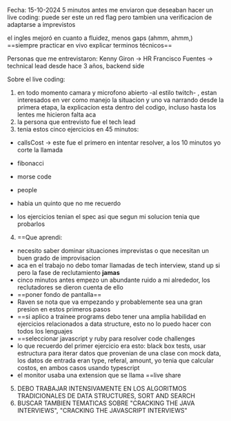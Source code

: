 
Fecha: 15-10-2024
5 minutos antes me enviaron que deseaban hacer un live coding: puede ser este un red flag pero tambien una verificacion de adaptarse a imprevistos

el ingles mejoró en cuanto a fluidez, menos gaps (ahmm, ahmm,) ==siempre practicar en vivo explicar terminos técnicos==

Personas que me entrevistaron:
Kenny Giron -> HR
Francisco Fuentes -> technical lead desde hace 3 años, backend side

Sobre el live coding:
1. en todo momento camara y microfono abierto -al estilo twitch- , estan interesados en ver como manejo la situacion y uno va narrando desde la primera etapa, la explicacion esta dentro del codigo, incluso hasta los lentes me hicieron falta aca
2. la persona que entrevisto fue el tech lead
3. tenia estos cinco ejercicios en 45 minutos:

- callsCost -> este fue el primero en intentar resolver, a los 10 minutos yo corte la llamada

- fibonacci

- morse code

- people 

- habia un quinto que no me recuerdo

- los ejercicios tenian el spec asi que segun mi solucion tenia que probarlos

4. ==Que aprendi:
- necesito saber dominar situaciones imprevistas o que necesitan un buen grado de improvisacion
- aca en el trabajo no debo tomar llamadas de tech interview, stand up si pero la fase de reclutamiento **jamas**
- cinco minutos antes empezo un abundante ruido a mi alrededor, los reclutadores se dieron cuenta de ello
- ==poner fondo de pantalla==
- Raven se nota que va empezando y probablemente sea una gran presion en estos primeros pasos
- ==si aplico a trainee programs debo tener una amplia habilidad en ejercicios relacionados a data structure, esto no lo puedo hacer con todos los lenguajes
- ==seleccionar javascript y ruby para resolver code challenges
- lo que recuerdo del primer ejercicio era esto: black box tests, usar estructura para iterar datos que provenian de una clase con mock data, los datos de entrada eran type, referal, amount, yo tenia que calcular costos, en ambos casos usando typescript
- el monitor usaba una extension que se llama ==live share

5. DEBO TRABAJAR INTENSIVAMENTE EN LOS ALGORITMOS TRADICIONALES DE DATA STRUCTURES, SORT AND SEARCH
6. BUSCAR TAMBIEN TEMATICAS SOBRE "CRACKING THE JAVA INTERVIEWS", "CRACKING THE JAVASCRIPT INTERVIEWS"



